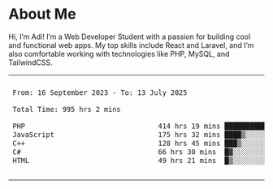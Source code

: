 <table border="0">
 <h1>About Me</h1>
 <p> Hi, I’m Adi! I’m a Web Developer Student with a passion for building cool and functional web apps. My top skills include React and Laravel, and I’m also comfortable working with technologies like PHP, MySQL, and TailwindCSS.


 <tr>
  <td>
  
 
 <!--START_SECTION:waka-->

```txt
From: 16 September 2023 - To: 13 July 2025

Total Time: 995 hrs 2 mins

PHP                                414 hrs 19 mins ██████████▒░░░░░░░░░░░░░░   41.20 %
JavaScript                         175 hrs 32 mins ████▒░░░░░░░░░░░░░░░░░░░░   17.45 %
C++                                128 hrs 45 mins ███▒░░░░░░░░░░░░░░░░░░░░░   12.80 %
C#                                 66 hrs 30 mins  █▓░░░░░░░░░░░░░░░░░░░░░░░   06.61 %
HTML                               49 hrs 21 mins  █▒░░░░░░░░░░░░░░░░░░░░░░░   04.91 %
```

<!--END_SECTION:waka-->
  </td>
    <td>
   <div align="start">
        <a href="https://open.spotify.com/user/dxso20he52f5d4ti73duavf95">
        <img width="200px" src="https://spotify-github-profile.kittinanx.com/api/view.svg?uid=dxso20he52f5d4ti73duavf95&cover_image=true&theme=default&show_offline=false&background_color=121212&interchange=false" alt="Spotify Now Playing">
    </a>
</div> 

  </td>
 </tr>

</table>





